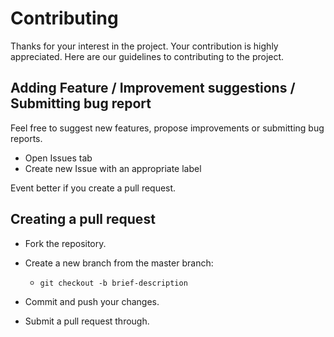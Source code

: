 # Contributing

Thanks for your interest in the project.
Your contribution is highly appreciated.
Here are our guidelines to contributing to the project.

## Adding Feature / Improvement suggestions / Submitting bug report
Feel free to suggest new features, propose improvements or submitting bug reports.

- Open Issues tab
- Create new Issue with an appropriate label

Event better if you create a pull request.

## Creating a pull request
- Fork the repository.
- Create a new branch from the master branch:

    - `git checkout -b brief-description`
    
- Commit and push your changes.
- Submit a pull request through.

